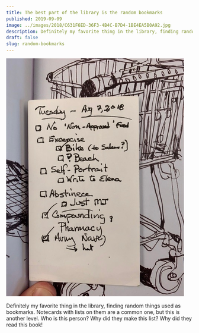 ```yaml
---
title: The best part of the library is the random bookmarks
published: 2019-09-09
image: ../images/2018/C631F6ED-36F3-4B4C-B7D4-1BE4EA5B0A92.jpg
description: Definitely my favorite thing in the library, finding random things used as bookmarks.
draft: false
slug: random-bookmarks
---
```


![C631F6ED-36F3-4B4C-B7D4-1BE4EA5B0A92](../images/2018/C631F6ED-36F3-4B4C-B7D4-1BE4EA5B0A92.jpg)

Definitely my favorite thing in the library, finding random things used as bookmarks. Notecards with lists on them are a common one, but this is another level. Who is this person? Why did they make this list? Why did they read this book!
